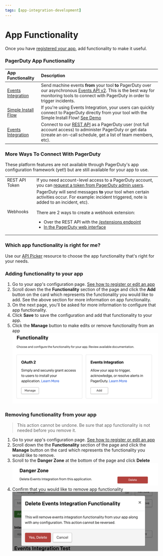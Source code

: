 ```yaml
---
tags: [app-integration-development]
---
```


# App Functionality

Once you have [registered your app](../../docs/app-integration-development/03-Register-an-App.md), add functionality to make it useful.

### PagerDuty App Functionality


| App Functionality   | Description|
|:--------------------|:----------------------------------------|
| [Events Integration](../../docs/app-integration-development/06-Events-Integration.md) |  Send machine events **from** your tool **to** PagerDuty over our asynchronous [Events API v2](../../docs/events-api-v2/01-Overview.md). This is the best way for monitoring tools to connect with PagerDuty in order to trigger incidents. |
| [Simple Install Flow](../../docs/app-integration-development/06-Events-Integration.md#simple-install-flow-optional-but-recommended)|  If you're using Events Integration, your users can quickly connect to PagerDuty directly from your tool with the Simple Install Flow! [See Demo](https://acme.pagerduty.dev) |
| [Events Integration](../../docs/app-integration-development/08-OAuth-2-Functionality.md)|  Connect to our [REST API](https://api-reference.pagerduty.com/) as a PagerDuty user (not full account access) to administer PagerDuty or get data (create an on-call schedule, get a list of team members, etc). |

### More Ways To Connect With PagerDuty

These platform features are not available through PagerDuty's app configuration framework (yet!) but are still available for your app to use.

|    |    |
|--- |--- |
|REST API Token|If you need account-level access to a PagerDuty account, you can [request a token from PagerDuty admin users](https://support.pagerduty.com/docs/generating-api-keys#section-rest-api-keys).|
|Webhooks|PagerDuty will send messages **to** your tool when certain activities occur. For example: incident triggered, note is added to an incident, etc). <br/><br/>There are 2 ways to create a webhook extension: <ul><li>Over the REST API with the [/extensions endpoint](https://api-reference.pagerduty.com/#!/Extensions/post_extensions) </li><li>[In the PagerDuty web interface](https://support.pagerduty.com/docs/webhooks)</li></ul>|


### Which app functionality is right for me?
Use our [API Picker](../../docs/app-integration-development/05-API-Picker.md) resource to choose the app functionality that's right for your needs.

### Adding functionality to your app

1. Go to your app's configuration page. [See how to register or edit an app](../../docs/app-integration-development/03-Register-an-App.md)
2. Scroll down the the **Functionality** section of the page and click the **Add** button on the card which represents the functionality you would like to add. See the above section for more information on app functionality.
3. On the next page, you'll be asked for more information to configure that app functionality.
4. Click **Save** to save the configuration and add that functionality to your app.
5. Click the **Manage** button to make edits or remove functionality from an app
![Screenshot of app functionality management](../../assets/images/app_functionality.png)

### Removing functionality from your app

<!-- theme:warning -->
> This action cannot be undone. Be sure that app functionality is not needed before you remove it.

1. Go to your app's configuration page. [See how to register or edit an app](../../docs/app-integration-development/03-Register-an-App.md)
2. Scroll down the the **Functionality** section of the page and click the **Manage** button on the card which represents the functionality you would like to remove.
3. Scroll to the **Danger Zone** at the bottom of the page and click **Delete**
![Screenshot of delete functionality section](../../assets/images/delete_functionality.png)
4. Confirm that you would like to remove app functionality
![Screenshot of delete confirmation modal](../../assets/images/delete_confirm.png)

